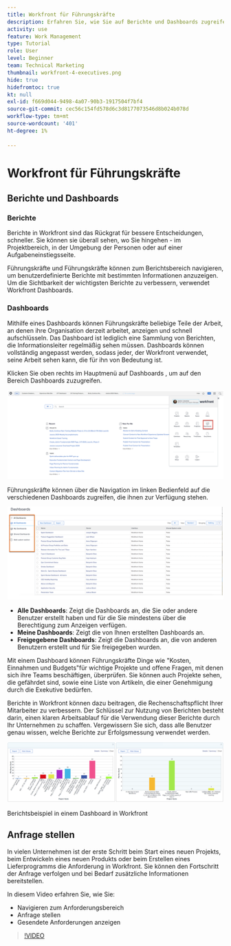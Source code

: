 ```yaml
---
title: Workfront für Führungskräfte
description: Erfahren Sie, wie Sie auf Berichte und Dashboards zugreifen, Anforderungen stellen und Anforderungen überprüfen können.
activity: use
feature: Work Management
type: Tutorial
role: User
level: Beginner
team: Technical Marketing
thumbnail: workfront-4-executives.png
hide: true
hidefromtoc: true
kt: null
exl-id: f669d044-9498-4a07-90b3-1917504f7bf4
source-git-commit: cec56c154fd578d6c3d8177073546d8b024b078d
workflow-type: tm+mt
source-wordcount: '401'
ht-degree: 1%

---
```


# Workfront für Führungskräfte

## Berichte und Dashboards

### Berichte

Berichte in Workfront sind das Rückgrat für bessere Entscheidungen, schneller. Sie können sie überall sehen, wo Sie hingehen - im Projektbereich, in der Umgebung der Personen oder auf einer Aufgabeneinstiegsseite.

Führungskräfte und Führungskräfte können zum Berichtsbereich navigieren, um benutzerdefinierte Berichte mit bestimmten Informationen anzuzeigen. Um die Sichtbarkeit der wichtigsten Berichte zu verbessern, verwendet Workfront Dashboards.

### Dashboards

Mithilfe eines Dashboards können Führungskräfte beliebige Teile der Arbeit, an denen ihre Organisation derzeit arbeitet, anzeigen und schnell aufschlüsseln. Das Dashboard ist lediglich eine Sammlung von Berichten, die Informationsleiter regelmäßig sehen müssen. Dashboards können vollständig angepasst werden, sodass jeder, der Workfront verwendet, seine Arbeit sehen kann, die für ihn von Bedeutung ist.

Klicken Sie oben rechts im Hauptmenü auf Dashboards , um auf den Bereich Dashboards zuzugreifen.

![Ein Bild der Dashboards-Option im Hauptmenü](assets/workfront-4-executives-1.png)

Führungskräfte können über die Navigation im linken Bedienfeld auf die verschiedenen Dashboards zugreifen, die ihnen zur Verfügung stehen.

![Ein Bild der Dashboards-Option im Hauptmenü](assets/workfront-4-executives-2.png)

* **Alle Dashboards**: Zeigt die Dashboards an, die Sie oder andere Benutzer erstellt haben und für die Sie mindestens über die Berechtigung zum Anzeigen verfügen.
* **Meine Dashboards**: Zeigt die von Ihnen erstellten Dashboards an.
* **Freigegebene Dashboards**: Zeigt die Dashboards an, die von anderen Benutzern erstellt und für Sie freigegeben wurden.

Mit einem Dashboard können Führungskräfte Dinge wie &quot;Kosten, Einnahmen und Budgets&quot;für wichtige Projekte und offene Fragen, mit denen sich ihre Teams beschäftigen, überprüfen. Sie können auch Projekte sehen, die gefährdet sind, sowie eine Liste von Artikeln, die einer Genehmigung durch die Exekutive bedürfen.

Berichte in Workfront können dazu beitragen, die Rechenschaftspflicht Ihrer Mitarbeiter zu verbessern. Der Schlüssel zur Nutzung von Berichten besteht darin, einen klaren Arbeitsablauf für die Verwendung dieser Berichte durch Ihr Unternehmen zu schaffen. Vergewissern Sie sich, dass alle Benutzer genau wissen, welche Berichte zur Erfolgsmessung verwendet werden.

![Berichtsbeispiel in einem Dashboard in Workfront ](assets/workfront-4-executives-3.png)

Berichtsbeispiel in einem Dashboard in Workfront

## Anfrage stellen

In vielen Unternehmen ist der erste Schritt beim Start eines neuen Projekts, beim Entwickeln eines neuen Produkts oder beim Erstellen eines Lieferprogramms die Anforderung in Workfront. Sie können den Fortschritt der Anfrage verfolgen und bei Bedarf zusätzliche Informationen bereitstellen.

In diesem Video erfahren Sie, wie Sie:

* Navigieren zum Anforderungsbereich
* Anfrage stellen
* Gesendete Anforderungen anzeigen

>[!VIDEO](https://video.tv.adobe.com/v/336092/?quality=12)
